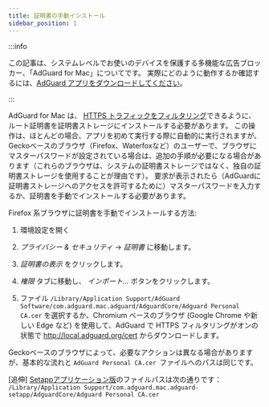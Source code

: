 ```yaml
---
title: 証明書の手動インストール
sidebar_position: 1
---
```


:::info

この記事は、システムレベルでお使いのデバイスを保護する多機能な広告ブロッカー、「AdGuard for Mac」についてです。 実際にどのように動作するか確認するには、[AdGuard アプリをダウンロードしてください](https://agrd.io/download-kb-adblock)。

:::

AdGuard for Mac は、 [HTTPS トラフィックをフィルタリング](/general/https-filtering/what-is-https-filtering)できるように、ルート証明書を証明書ストレージにインストールする必要があります。 この操作は、ほとんどの場合、アプリを初めて実行する際に自動的に実行されますが、Geckoベースのブラウザ（Firefox、Waterfoxなど）のユーザーで、ブラウザにマスターパスワードが設定されている場合は、追加の手順が必要になる場合があります（これらのブラウザは、システムの証明書ストレージではなく、独自の証明書ストレージを使用することが理由です）。 要求が表示されたら（AdGuardに証明書ストレージへのアクセスを許可するために）マスターパスワードを入力するか、証明書を手動でインストールする必要があります。

Firefox 系ブラウザに証明書を手動でインストールする方法:

  1. 環境設定を開く

  2. *プライバシー & セキュリティ* → *証明書* に移動します。

  3. *証明書の表示* をクリックします。

  4. *権限* タブに移動し、 *インポート...* ボタンをクリックします。

  5. ファイル `/Library/Application Support/AdGuard Software/com.adguard.mac.adguard/AdguardCore/Adguard Personal CA.cer` を選択するか、Chromium ベースのブラウザ (Google Chrome や新しい Edge など) を使用して、AdGuard で HTTPS フィルタリングがオンの状態で http://local.adguard.org/cert からダウンロードします。

Geckoベースのブラウザによって、必要なアクションは異なる場合がありますが、基本的な流れと `AdGuard Personal CA.cer `ファイルへのパスは同じです。

[追伸] [Setappアプリケーション版](https://setapp.com/apps/adguard)のファイルパスは次の通りです： `/Library/Application Support/com.adguard.mac.adguard-setapp/AdguardCore/Adguard Personal CA.cer`
